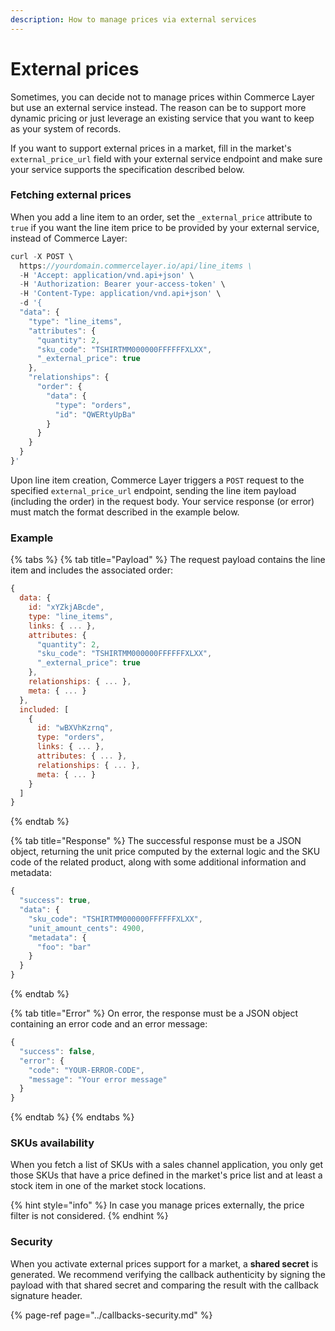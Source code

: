 ```yaml
---
description: How to manage prices via external services
---
```


# External prices

Sometimes, you can decide not to manage prices within Commerce Layer but use an external service instead. The reason can be to support more dynamic pricing or just leverage an existing service that you want to keep as your system of records.

If you want to support external prices in a market, fill in the market's `external_price_url` field with your external service endpoint and make sure your service supports the specification described below.

### Fetching external prices

When you add a line item to an order, set the `_external_price` attribute to `true` if you want the line item price to be provided by your external service, instead of Commerce Layer:

```javascript
curl -X POST \
  https://yourdomain.commercelayer.io/api/line_items \
  -H 'Accept: application/vnd.api+json' \
  -H 'Authorization: Bearer your-access-token' \
  -H 'Content-Type: application/vnd.api+json' \
  -d '{
  "data": {
    "type": "line_items",
    "attributes": {
      "quantity": 2,
      "sku_code": "TSHIRTMM000000FFFFFFXLXX",
      "_external_price": true
    },
    "relationships": {
      "order": {
        "data": {
          "type": "orders",
          "id": "QWERtyUpBa"
        }
      }
    }
  }
}'
```

Upon line item creation, Commerce Layer triggers a `POST` request to the specified `external_price_url` endpoint, sending the line item payload \(including the order\) in the request body. Your service response \(or error\) must match the format described in the example below.

### Example

{% tabs %}
{% tab title="Payload" %}
The request payload contains the line item and includes the associated order:

```javascript
{
  data: {
    id: "xYZkjABcde",
    type: "line_items",
    links: { ... },
    attributes: {
      "quantity": 2,
      "sku_code": "TSHIRTMM000000FFFFFFXLXX",
      "_external_price": true
    },
    relationships: { ... },
    meta: { ... }
  },
  included: [
    {
      id: "wBXVhKzrnq",
      type: "orders",
      links: { ... },
      attributes: { ... },
      relationships: { ... },
      meta: { ... }
    }
  ]
}
```
{% endtab %}

{% tab title="Response" %}
The successful response must be a JSON object, returning the unit price computed by the external logic and the SKU code of the related product, along with some additional information and metadata:

```javascript
{
  "success": true,
  "data": {
    "sku_code": "TSHIRTMM000000FFFFFFXLXX",
    "unit_amount_cents": 4900,
    "metadata": {
      "foo": "bar"
    }
  }
}
```
{% endtab %}

{% tab title="Error" %}
On error, the response must be a JSON object containing an error code and an error message:

```javascript
{
  "success": false,
  "error": {
    "code": "YOUR-ERROR-CODE",
    "message": "Your error message"
  }
}
```
{% endtab %}
{% endtabs %}

### SKUs availability

When you fetch a list of SKUs with a sales channel application, you only get those SKUs that have a price defined in the market's price list and at least a stock item in one of the market stock locations. 

{% hint style="info" %}
In case you manage prices externally, the price filter is not considered.
{% endhint %}

### Security

When you activate external prices support for a market, a **shared secret** is generated. We recommend verifying the callback authenticity by signing the payload with that shared secret and comparing the result with the callback signature header.

{% page-ref page="../callbacks-security.md" %}

